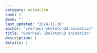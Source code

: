 ```yaml
---
category: animation
rank: 1
done: ""
last_updated: "2024-11-30"
anchor: "overhaul-skeleton2d-animation"
title: "Overhaul Skeleton2D animation"
description: |
details: |
---
```

